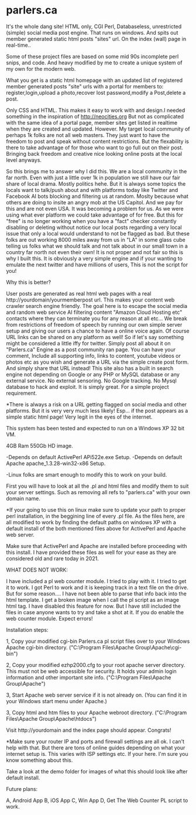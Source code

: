 # parlers.ca
It's the whole dang site! HTML only, CGI Perl, Databaseless,  unrestricted (simple) social media post engine. That runs on windows. And spits out member generated static html posts "sites" url. On the index (wall) page in real-time..

Some of these project files are based on some mid 90s incomplete perl snips, and code. And heavy modified by me to create a unique system of my own for the modern web.

What you get is a static html homepage with an updated list of registered member generated posts "site" urls with a portal for members to:  register,login,upload a photo,recover lost password,modify a Post,delete a post.

Only CSS and HTML. This makes it easy to work with and design.I needed something in the inspiration of http://neocities.org But not as complicated with the same idea of a portal page, member sites get listed in realtime when they are created and updated. However. My target local community of perhaps 1k folks are not all web masters. They just want to have the freedom to post and speak without content restrictions. But the flexability is there to take advantage of for those who want to go full out on their post. Bringing back freedom and creative nice looking online posts at the local level anyways. 

So this brings me to answer why I did this. We are a local community in the far north. Even with just a little over 1k in population we still have our fair share of local drama. Mostly politics hehe. But it is always some topics the locals want to talk/push about and with platforms today like Twitter and Facebook AI bots blocking and filtering us at random. Moslty because what others are doing to insite an angry mob at the US Capitol. And we pay for this and are not even USA. It was becoming a problem for us. As we were using what ever platform we could take advantage of for free. But this for "free" is no longer working when you have a "fact" checker constantly disabling or deleting without notice our local posts regarding a very local issue that only a local would understand to not be flagged as bad. But these folks are out working 8000 miles away from us in "LA" in some glass cube telling us folks what we should talk and not talk about in our small town in a country far north not even their own! It is not proper and not fair so this is why I built this. It is obviously a very simple engine and if your wanting to emulate the next twitter and have millions of users, This is not the script for you!

Why this is better?

User posts are generated as real html web pages with a real http://yourdomain/yourmemberpost url. This makes your content web crawler search engine friendly. The goal here is to escape the social media and random web service AI filtering content "Amazon Cloud Hosting etc" contacts where they can terminate you for any reason at all etc... We break from restrictions of freedom of speech by running our own simple server setup and giving our users a chance to have a online voice again. Of course URL links can be shared on any platform as well! So if let's say something might be considered a little iffy for twitter. Simply post all about it on "Parlers.ca" Engine as a post community ran page. You can have your comment, Include all supporting info, links to content, youtube videos or photos etc as you wish and generate a URL via the simple create post form. And simply share that URL instead! This site also has a built in search engine not depending on Google or any PHP or MySQL database or any external service. No external sensoring. No Google tracking. No Mysql database to hack and exploit. It is simply great. For a simple project requirement.

*There is always a risk on a URL getting flagged on social media and other platforms. But it is very very much less likely! Esp... if the post appears as a simple static html page! Very legit in the eyes of the internet. 

This system has been tested and expected to run on a Windows XP 32 bit VM.

4GB Ram
550Gb HD image.

-Depends on default ActivePerl APi522e.exe Setup.
-Depends on default Apache apache_1.3.28-win32-x86 Setup.

-Linux folks are smart enough to modify this to work on your build.

First you will have to look at all the .pl and html files and modify them to suit your server settings. Such as removing all refs to "parlers.ca" with your own domain name.

*If your going to use this on linux make sure to update your path to proper perl installation, in the beggining line of every .pl file. As the files here, are all modified to work by finding the default paths on windows XP with a default install of the both mentioned files above for ActivePerl and Apache web server.

Make sure that ActivePerl and Apache are installed before proceeding with this install. I have provided these files as well for your ease as they are considered old and rare today in 2021.

WHAT DOES NOT WORK:

I have included a pl web counter module. I tried to play with it. I tried to get it to work. I got Perl to work and it is keeping track in a text file on the drive. But for some reason.... I have not been able to parse that info back into the html template. I get a broken image when I call the pl script as an image html tag. I have disabled this feature for now. But I have still included the files in case anyone wants to try and take a shot at it. If you do enable the web counter module. Expect errors!


Installation steps:

1, Copy your modified cgi-bin Parlers.ca pl script files over to your Windows Apache cgi-bin directory. ("C:\Program Files\Apache Group\Apache\cgi-bin")

2, Copy your modified ezhp2000.cfg to your root apache server directory. This must not be web accessible for security. It holds your admin login information and other important site info. ("C:\Program Files\Apache Group\Apache")

3, Start Apache web server service if it is not already on. (You can find it in your Windows start menu under Apache.)

3, Copy html and htm files to your Apache webroot directory. ("C:\Program Files\Apache Group\Apache\htdocs")

Visit http://yourdomain and the index page should appear. Congrats!



*Make sure your router IP and ports and firewall settings are all ok. I can't help with that. But there are tons of online guides depending on what your internet setup is. This varies with ISP settings etc. If your here. I'm sure you know something about this.

Take a look at the demo folder for images of what this should look like after default install.

Future plans:

A, Android App
B, iOS App
C, Win App
D, Get The Web Counter PL script to work.













